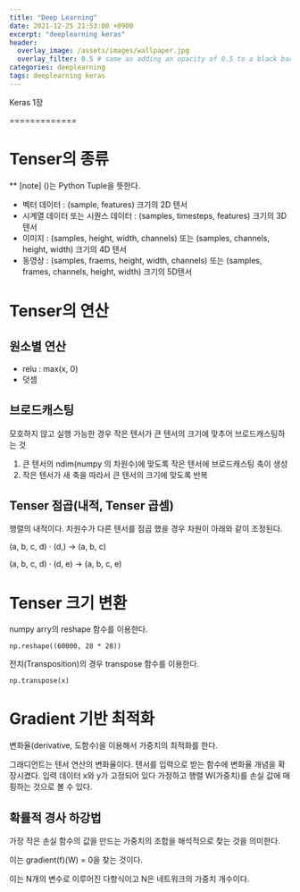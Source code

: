 ```yaml
---
title: "Deep Learning"
date: 2021-12-25 21:53:00 +0900
excerpt: "deeplearning keras"
header:
  overlay_image: /assets/images/wallpaper.jpg
  overlay_filter: 0.5 # same as adding an opacity of 0.5 to a black background
categories: deeplearning
tags: deeplearning keras
---
```


Keras 1장

=============

# Tenser의 종류
** [note] ()는 Python Tuple을 뜻한다.

- 벡터 데이터 : (sample, features) 크기의 2D 텐서
- 시계열 데이터 또는 시퀀스 데이터 : (samples, timesteps, features) 크기의 3D 텐서
- 이미지 : (samples, height, width, channels) 또는 (samples, channels, height, width) 크기의 4D 텐서
- 동영상 : (samples, fraems, height, width, channels) 또는 (samples, frames, channels, height, width) 크기의 5D텐서


# Tenser의 연산

## 원소별 연산
- relu : max(x, 0)
- 덧셈

## 브로드캐스팅

모호하지 않고 실행 가능한 경우 작은 텐서가 큰 텐서의 크기에 맞추어 브로드캐스팅하는 것

1. 큰 텐서의 ndim(numpy 의 차원수)에 맞도록 작은 텐서에 브로드캐스팅 축이 생성
2. 작은 텐서가 새 축을 따라서 큰 텐서의 크기에 맞도록 반복


## Tenser 점곱(내적, Tenser 곱셈)

행렬의 내적이다. 차원수가 다른 텐서를 점곱 했을 경우 차원이 아래와 같이 조정된다.

(a, b, c, d) · (d,) -> (a, b, c)

(a, b, c, d) · (d, e) -> (a, b, c, e)

# Tenser 크기 변환

numpy arry의 reshape 함수를 이용한다.
```
np.reshape((60000, 28 * 28))
```
전치(Transposition)의 경우 transpose 함수를 이용한다.
```
np.transpose(x)
```

# Gradient 기반 최적화

변화율(derivative, 도함수)을 이용해서 가중치의 최적화를 한다.

그래디언트는 텐서 연산의 변화율이다. 텐서를 입력으로 받는 함수에 변화율 개념을 확장시켰다.
입력 데이터 x와 y가 고정되어 있다 가정하고 행렬 W(가중치)를 손실 값에 매핑하는 것으로 볼 수 있다.

## 확률적 경사 하강법

가장 작은 손실 함수의 값을 만드는 가중치의 조합을 해석적으로 찾는 것을 의미한다. 

이는 gradient(f)(W) = 0을 찾는 것이다.

이는 N개의 변수로 이루어진 다항식이고 N은 네트워크의 가중치 개수이다.
